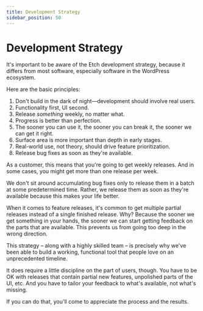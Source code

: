 ```yaml
---
title: Development Strategy
sidebar_position: 50
---
```


# Development Strategy 

It's important to be aware of the Etch development strategy, because it differs from most software, especially software in the WordPress ecosystem.

Here are the basic principles:

1. Don't build in the dark of night––development should involve real users.
2. Functionality first, UI second.
3. Release *something* weekly, no matter what.
4. Progress is better than perfection.
5. The sooner you can use it, the sooner you can break it, the sooner we can get it right.
6. Surface area is more important than depth in early stages.
7. Real-world use, not theory, should drive feature prioritization.
8. Release bug fixes as soon as they're available.

As a customer, this means that you're going to get weekly releases. And in some cases, you might get more than one release per week.

We don't sit around accumulating bug fixes only to release them in a batch at some predetermined time. Rather, we release them as soon as they're available because this makes your life better.

When it comes to feature releases, it's common to get multiple partial releases instead of a single finished release. Why? Because the sooner we get something in your hands, the sooner we can start getting feedback on the parts that are available. This prevents us from going too deep in the wrong direction.

This strategy – along with a highly skilled team – is precisely why we've been able to build a working, functional tool that people love on an unprecedented timeline.

It does require a little discipline on the part of users, though. You have to be OK with releases that contain partial new features, unpolished parts of the UI, etc. And you have to tailor your feedback to what's available, not what's missing.

If you can do that, you'll come to appreciate the process and the results.